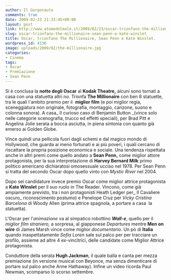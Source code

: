 ```yaml
---
author: Il Gorgonauta
comments: true
date: 2009-02-23 21:33:45+00:00
layout: post
link: http://www.atomodelmale.it/2009/02/23/oscar-trionfano-the-millionaire-sean-penn-e-kate-winslet/
slug: oscar-trionfano-the-millionaire-sean-penn-e-kate-winslet
title: Oscar, trionfano The Millionaire, Sean Penn e Kate Winslet.
wordpress_id: 4136
image: uploads/2009/02/the-millionaire.jpg
categories:
- Cinema
tags:
- Oscar
- Premiazione
- Sean Penn
---
```


Si è conclusa la **notte degli Oscar** al **Kodak Theatre,** alcuni sono tornati a casa con una statuetta altri no. Trionfa **The Millionaire** con ben 8 statuette, tra le quali l'ambito premio per il  **miglior film** (e poi miglior regia,  sceneggiatura non originale, fotografia, montaggio, canzone, suono e  colonna sonora). A casa_ Il curioso caso di Benjamin Button _(vince solo nelle categorie scenografia, trucco ed effetti speciali), per Brad Pitt e Angelina Jolie serata a bocca asciutta, in piena sintonia con quanto già emerso ai Golden Globe.

Vince quindi una pellicola fuori dagli schemi e dal magico mondo di Hollywood, che guarda ai meno fortunati e ai più poveri, i quali cercano di riscattare la propria posizione economica e sociale. Una tendenza rispettata anche in altri premi come quello andato a **Sean Penn,** come miglior attore protagonista, per la sua interpretazione di **Harvey Bernard Milk** primo politico americano dichiaratosi omosessuale ucciso nel 1978. Per Sean Penn si tratta del secondo Oscar dopo quello vinto con _Mystic River_ nel 2004.

Dopo sei candidature invece premio Oscar come miglior attrice protagonista a **Kate Winslet** per il suo ruolo in The Reader. Vincono, come già ampiamente previsto, tra i non protagonisti Heath Ledger per_ Il Cavaliere oscuro_ riconoscimento postumo) e Penelope Cruz per _Vicky Cristina Barcelona_ di Woody Allen (prima attrice spagnola, a portare a casa  la statuetta).

L'Oscar per l'_animazione_ va al simpatico robottino **_Wall-e_**, quello per il _miglior film straniero,_ a sorpresa, al giapponese _Departures_ mentre  **Men on wire** di James Marsh vince come _miglior documentario_. Un pò di **Italia** quando inaspettatamente _Sofia Loren_ sale sul palco per per tracciare un profilo, assieme ad altre 4 ex-vincitrici, delle candidate come Miglior Attrice protagonista.

Conduttore della serata **Hugh Jackman**, il quale balla e canta per mezza premiazione (in versione musical con Beyonce, ma senza dimenticare di portare sul palco anche Anne Hathaway). Infine un video ricorda Paul Newman, scomparso lo scorso settembre.
